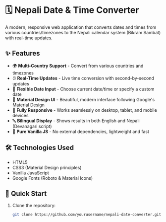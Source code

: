 # 🗓️ Nepali Date & Time Converter

A modern, responsive web application that converts dates and times from various countries/timezones to the Nepali calendar system (Bikram Sambat) with real-time updates.

## ✨ Features

- 🌍 **Multi-Country Support** - Convert from various countries and timezones
- ⏰ **Real-Time Updates** - Live time conversion with second-by-second updates
- 📅 **Flexible Date Input** - Choose current date/time or specify a custom date
- 🎨 **Material Design UI** - Beautiful, modern interface following Google's Material Design
- 📱 **Fully Responsive** - Works seamlessly on desktop, tablet, and mobile devices
- 🔤 **Bilingual Display** - Shows results in both English and Nepali (Devanagari script)
- 🚀 **Pure Vanilla JS** - No external dependencies, lightweight and fast

## 🛠️ Technologies Used

- HTML5
- CSS3 (Material Design principles)
- Vanilla JavaScript
- Google Fonts (Roboto & Material Icons)

## 🚀 Quick Start

1. Clone the repository:
   ```bash
   git clone https://github.com/yourusername/nepali-date-converter.git
